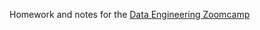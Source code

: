 Homework and notes for the [Data Engineering Zoomcamp](https://github.com/DataTalksClub/data-engineering-zoomcamp/)

